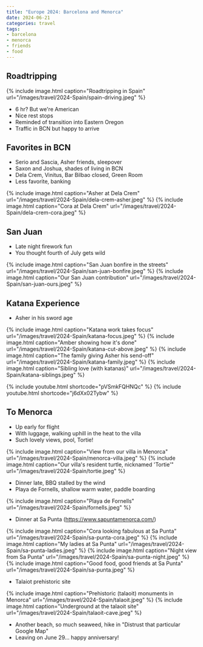 ```yaml
---
title: "Europe 2024: Barcelona and Menorca"
date: 2024-06-21
categories: travel
tags:
- barcelona
- menorca
- friends
- food
---
```


## Roadtripping

{% include image.html caption="Roadtripping in Spain"
url="/images/travel/2024-Spain/spain-driving.jpeg" %}

* 6 hr? But we're American
* Nice rest stops
* Reminded of transition into Eastern Oregon
* Traffic in BCN but happy to arrive

## Favorites in BCN

* Serio and Sascia, Asher friends, sleepover
* Saxon and Joshua, shades of living in BCN
* Dela Crem, Vinitus, Bar Bilbao closed, Green Room
* Less favorite, banking

{% include image.html caption="Asher at Dela Crem"
url="/images/travel/2024-Spain/dela-crem-asher.jpeg" %}
{% include image.html caption="Cora at Dela Crem"
url="/images/travel/2024-Spain/dela-crem-cora.jpeg" %}

## San Juan

* Late night firework fun
* You thought fourth of July gets wild

{% include image.html caption="San Juan bonfire in the streets"
url="/images/travel/2024-Spain/san-juan-bonfire.jpeg" %}
{% include image.html caption="Our San Juan contribution"
url="/images/travel/2024-Spain/san-juan-ours.jpeg" %}

## Katana Experience

* Asher in his sword age

{% include image.html caption="Katana work takes focus"
url="/images/travel/2024-Spain/katana-focus.jpeg" %}
{% include image.html caption="Amber showing how it's done"
url="/images/travel/2024-Spain/katana-cut-above.jpeg" %}
{% include image.html caption="The family giving Asher his send-off"
url="/images/travel/2024-Spain/katana-family.jpeg" %}
{% include image.html caption="Sibling love (with katanas)"
url="/images/travel/2024-Spain/katana-siblings.jpeg" %}

{% include youtube.html shortcode="pVSmkFQHNQc" %}
{% include youtube.html shortcode="j6dXx02Tybw" %}

## To Menorca

* Up early for flight
* With luggage, walking uphill in the heat to the villa
* Such lovely views, pool, Tortie!

{% include image.html caption="View from our villa in Menorca"
url="/images/travel/2024-Spain/menorca-villa.jpeg" %}
{% include image.html caption="Our villa's resident turtle, nicknamed 'Tortie'"
url="/images/travel/2024-Spain/tortie.jpeg" %}

* Dinner late, BBQ stalled by the wind
* Playa de Fornells, shallow warm water, paddle boarding

{% include image.html caption="Playa de Fornells"
url="/images/travel/2024-Spain/fornells.jpeg" %}

* Dinner at Sa Punta (https://www.sapuntamenorca.com/)

{% include image.html caption="Cora looking fabulous at Sa Punta"
url="/images/travel/2024-Spain/sa-punta-cora.jpeg" %}
{% include image.html caption="My ladies at Sa Punta"
url="/images/travel/2024-Spain/sa-punta-ladies.jpeg" %}
{% include image.html caption="Night view from Sa Punta"
url="/images/travel/2024-Spain/sa-punta-night.jpeg" %}
{% include image.html caption="Good food, good friends at Sa Punta"
url="/images/travel/2024-Spain/sa-punta.jpeg" %}

* Talaiot prehistoric site

{% include image.html caption="Prehistoric (talaoit) monuments in Menorca"
url="/images/travel/2024-Spain/talaoit.jpeg" %}
{% include image.html caption="Underground at the talaoit site"
url="/images/travel/2024-Spain/talaoit-cave.jpeg" %}
* Another beach, so much seaweed, hike in "Distrust that particular Google Map"
* Leaving on June 29... happy anniversary!
